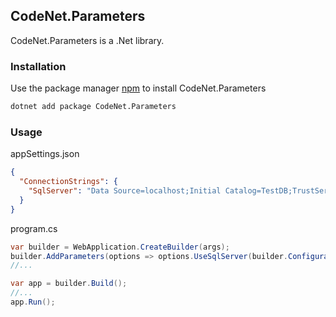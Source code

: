 ## CodeNet.Parameters

CodeNet.Parameters is a .Net library.

### Installation

Use the package manager [npm](https://www.nuget.org/packages/CodeNet.Parameters/) to install CodeNet.Parameters

```bash
dotnet add package CodeNet.Parameters
```

### Usage
appSettings.json
```json
{
  "ConnectionStrings": {
    "SqlServer": "Data Source=localhost;Initial Catalog=TestDB;TrustServerCertificate=true"
  }
}
```
program.cs
```csharp
var builder = WebApplication.CreateBuilder(args);
builder.AddParameters(options => options.UseSqlServer(builder.Configuration, "SqlServer"), "Identity");
//...

var app = builder.Build();
//...
app.Run();
```